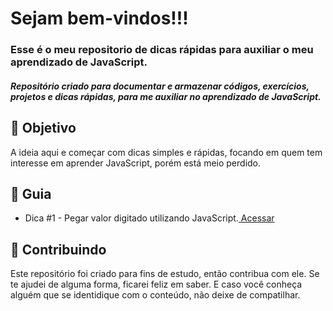 

<h1> Sejam bem-vindos!!! </h1>

<h3> Esse é o meu repositorio de dicas rápidas para auxiliar o meu aprendizado de JavaScript. </h3>
<h5> Repositório criado para documentar e armazenar códigos,  exercícios, projetos e  dicas rápidas, para me auxiliar no aprendizado de JavaScript. </h5>

<h2> 🎯 Objetivo </h2>
A ideia aqui e começar com dicas simples e rápidas, focando em quem tem interesse em aprender JavaScript, porém está meio perdido.


<h2 dir="auto"> 🚦 Guia </h2>
<ul dir="auto">
 <li> Dica #1 - Pegar valor digitado utilizando JavaScript.<a href="https://github.com/Diegojfsr/Dicas_JavaScript/tree/main/Dica%231">  Acessar  </a> </li>

</ul>




<h2 dir="auto"> 🤝 Contribuindo </h2>
<p dir="auto">
  Este repositório foi criado para fins de estudo, então contribua com ele. Se te ajudei de alguma forma, ficarei feliz em
  saber. E caso você conheça alguém que se identidique com o conteúdo, não deixe de compatilhar.
</p>
